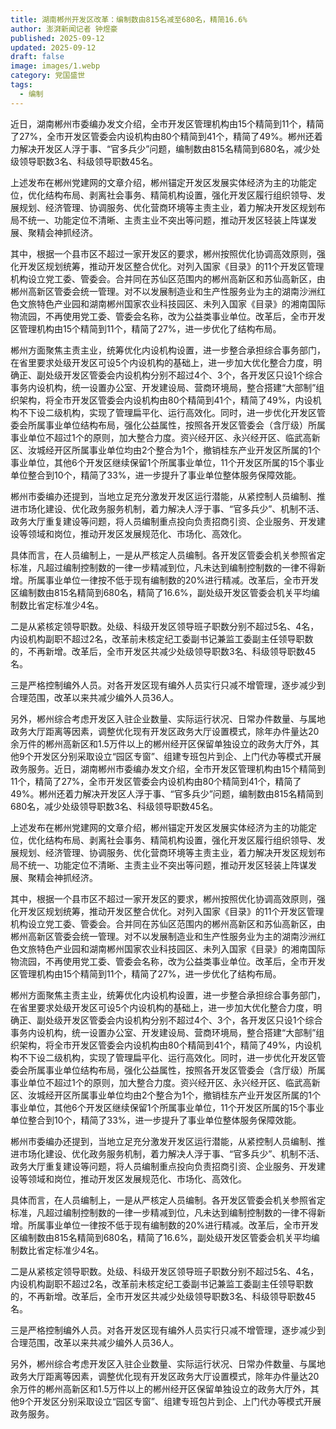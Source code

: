 ```yaml
---
title: 湖南郴州开发区改革：编制数由815名减至680名，精简16.6%
author: 澎湃新闻记者 钟煜豪
published: 2025-09-12
updated: 2025-09-12
draft: false
image: images/1.webp
category: 党国盛世
tags:
  - 编制
---
```

近日，湖南郴州市委编办发文介绍，全市开发区管理机构由15个精简到11个，精简了27%，全市开发区管委会内设机构由80个精简到41个，精简了49%。郴州还着力解决开发区人浮于事、“官多兵少”问题，编制数由815名精简到680名，减少处级领导职数3名、科级领导职数45名。

上述发布在郴州党建网的文章介绍，郴州锚定开发区发展实体经济为主的功能定位，优化结构布局、剥离社会事务、精简机构设置，强化开发区履行组织领导、发展规划、经济管理、协调服务、优化营商环境等主责主业，着力解决开发区规划布局不统一、功能定位不清晰、主责主业不突出等问题，推动开发区轻装上阵谋发展、聚精会神抓经济。

其中，根据一个县市区不超过一家开发区的要求，郴州按照优化协调高效原则，强化开发区规划统筹，推动开发区整合优化。对列入国家《目录》的11个开发区管理机构设立党工委、管委会。合并同在苏仙区范围内的郴州高新区和苏仙高新区，由郴州高新区管委会统一管理。对不以发展制造业和生产性服务业为主的湖南沙洲红色文旅特色产业园和湖南郴州国家农业科技园区、未列入国家《目录》的湘南国际物流园，不再使用党工委、管委会名称，改为公益类事业单位。改革后，全市开发区管理机构由15个精简到11个，精简了27%，进一步优化了结构布局。

郴州方面聚焦主责主业，统筹优化内设机构设置，进一步整合承担综合事务部门，在省里要求处级开发区可设5个内设机构的基础上，进一步加大优化整合力度，明确正、副处级开发区管委会内设机构分别不超过4个、3个，各开发区只设1个综合事务内设机构，统一设置办公室、开发建设局、营商环境局，整合搭建“大部制”组织架构，将全市开发区管委会内设机构由80个精简到41个，精简了49%，内设机构不下设二级机构，实现了管理扁平化、运行高效化。同时，进一步优化开发区管委会所属事业单位结构布局，强化公益属性，按照各开发区管委会（含厅级）所属事业单位不超过1个的原则，加大整合力度。资兴经开区、永兴经开区、临武高新区、汝城经开区所属事业单位均由2个整合为1个，撤销桂东产业开发区所属的1个事业单位，其他6个开发区继续保留1个所属事业单位，11个开发区所属的15个事业单位整合到10个，精简了33%，进一步提升了事业单位整体服务保障效能。

郴州市委编办还提到，当地立足充分激发开发区运行潜能，从紧控制人员编制、推进市场化建设、优化政务服务机制，着力解决人浮于事、“官多兵少”、机制不活、政务大厅重复建设等问题，将人员编制重点投向负责招商引资、企业服务、开发建设等领域和岗位，推动开发区发展规范化、市场化、高效化。

具体而言，在人员编制上，一是从严核定人员编制。各开发区管委会机关参照省定标准，凡超过编制控制数的一律一步精减到位，凡未达到编制控制数的一律不得新增。所属事业单位一律按不低于现有编制数的20%进行精减。改革后，全市开发区编制数由815名精简到680名，精简了16.6%，副处级开发区管委会机关平均编制数比省定标准少4名。

二是从紧核定领导职数。处级、科级开发区领导班子职数分别不超过5名、4名，内设机构副职不超过2名，改革前未核定纪工委副书记兼监工委副主任领导职数的，不再新增。改革后，全市开发区共减少处级领导职数3名、科级领导职数45名。

三是严格控制编外人员。对各开发区现有编外人员实行只减不增管理，逐步减少到合理范围，改革以来共减少编外人员36人。

另外，郴州综合考虑开发区入驻企业数量、实际运行状况、日常办件数量、与属地政务大厅距离等因素，调整优化现有开发区政务大厅设置模式，除年办件量达20余万件的郴州高新区和1.5万件以上的郴州经开区保留单独设立的政务大厅外，其他9个开发区分别采取设立“园区专窗”、组建专班包片到企、上门代办等模式开展政务服务。近日，湖南郴州市委编办发文介绍，全市开发区管理机构由15个精简到11个，精简了27%，全市开发区管委会内设机构由80个精简到41个，精简了49%。郴州还着力解决开发区人浮于事、“官多兵少”问题，编制数由815名精简到680名，减少处级领导职数3名、科级领导职数45名。

上述发布在郴州党建网的文章介绍，郴州锚定开发区发展实体经济为主的功能定位，优化结构布局、剥离社会事务、精简机构设置，强化开发区履行组织领导、发展规划、经济管理、协调服务、优化营商环境等主责主业，着力解决开发区规划布局不统一、功能定位不清晰、主责主业不突出等问题，推动开发区轻装上阵谋发展、聚精会神抓经济。

其中，根据一个县市区不超过一家开发区的要求，郴州按照优化协调高效原则，强化开发区规划统筹，推动开发区整合优化。对列入国家《目录》的11个开发区管理机构设立党工委、管委会。合并同在苏仙区范围内的郴州高新区和苏仙高新区，由郴州高新区管委会统一管理。对不以发展制造业和生产性服务业为主的湖南沙洲红色文旅特色产业园和湖南郴州国家农业科技园区、未列入国家《目录》的湘南国际物流园，不再使用党工委、管委会名称，改为公益类事业单位。改革后，全市开发区管理机构由15个精简到11个，精简了27%，进一步优化了结构布局。

郴州方面聚焦主责主业，统筹优化内设机构设置，进一步整合承担综合事务部门，在省里要求处级开发区可设5个内设机构的基础上，进一步加大优化整合力度，明确正、副处级开发区管委会内设机构分别不超过4个、3个，各开发区只设1个综合事务内设机构，统一设置办公室、开发建设局、营商环境局，整合搭建“大部制”组织架构，将全市开发区管委会内设机构由80个精简到41个，精简了49%，内设机构不下设二级机构，实现了管理扁平化、运行高效化。同时，进一步优化开发区管委会所属事业单位结构布局，强化公益属性，按照各开发区管委会（含厅级）所属事业单位不超过1个的原则，加大整合力度。资兴经开区、永兴经开区、临武高新区、汝城经开区所属事业单位均由2个整合为1个，撤销桂东产业开发区所属的1个事业单位，其他6个开发区继续保留1个所属事业单位，11个开发区所属的15个事业单位整合到10个，精简了33%，进一步提升了事业单位整体服务保障效能。

郴州市委编办还提到，当地立足充分激发开发区运行潜能，从紧控制人员编制、推进市场化建设、优化政务服务机制，着力解决人浮于事、“官多兵少”、机制不活、政务大厅重复建设等问题，将人员编制重点投向负责招商引资、企业服务、开发建设等领域和岗位，推动开发区发展规范化、市场化、高效化。

具体而言，在人员编制上，一是从严核定人员编制。各开发区管委会机关参照省定标准，凡超过编制控制数的一律一步精减到位，凡未达到编制控制数的一律不得新增。所属事业单位一律按不低于现有编制数的20%进行精减。改革后，全市开发区编制数由815名精简到680名，精简了16.6%，副处级开发区管委会机关平均编制数比省定标准少4名。

二是从紧核定领导职数。处级、科级开发区领导班子职数分别不超过5名、4名，内设机构副职不超过2名，改革前未核定纪工委副书记兼监工委副主任领导职数的，不再新增。改革后，全市开发区共减少处级领导职数3名、科级领导职数45名。

三是严格控制编外人员。对各开发区现有编外人员实行只减不增管理，逐步减少到合理范围，改革以来共减少编外人员36人。

另外，郴州综合考虑开发区入驻企业数量、实际运行状况、日常办件数量、与属地政务大厅距离等因素，调整优化现有开发区政务大厅设置模式，除年办件量达20余万件的郴州高新区和1.5万件以上的郴州经开区保留单独设立的政务大厅外，其他9个开发区分别采取设立“园区专窗”、组建专班包片到企、上门代办等模式开展政务服务。
